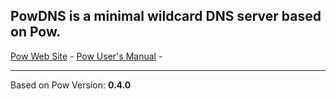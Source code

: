 ## PowDNS is a minimal wildcard DNS server based on Pow.

[Pow Web Site](http://pow.cx/) -
[Pow User's Manual](http://pow.cx/manual) -

-----

Based on Pow Version: **0.4.0**
